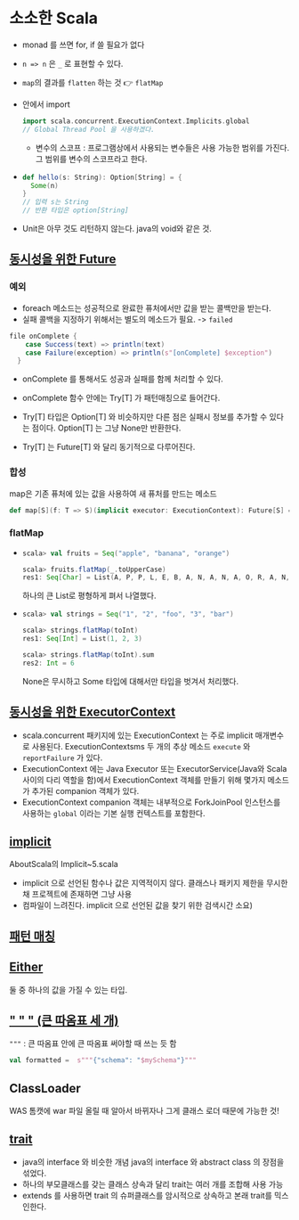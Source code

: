 # 소소한 Scala

* monad 를 쓰면 for, if 쓸 필요가 없다

* `n => n` 은 `_` 로 표현할 수 있다.

* `map`의 결과를 `flatten` 하는 것 👉 `flatMap`

* 안에서 import

  ```scala
  import scala.concurrent.ExecutionContext.Implicits.global
  // Global Thread Pool 을 사용하겠다.
  ```

  * 변수의 스코프 : 프로그램상에서 사용되는 변수들은 사용 가능한 범위를 가진다. 그 범위를 변수의 스코프라고 한다.

* ```scala
  def hello(s: String): Option[String] = {
    Some(n)
  }
  // 입력 s는 String
  // 반환 타입은 option[String]
  ```

* Unit은 아무 것도 리턴하지 않는다. java의 void와 같은 것.



## [동시성을 위한 Future](https://hamait.tistory.com/763)

### 예외

* foreach 메소드는 성공적으로 완료한 퓨처에서만 값을 받는 콜백만을 받는다. 
* 실패 콜백을 지정하기 위해서는 별도의 메소드가 필요. -> `failed`

```scala
file onComplete {
    case Success(text) => println(text)
    case Failure(exception) => println(s"[onComplete] $exception")
  }
```

* onComplete 를 통해서도 성공과 실패를 함께 처리할 수 있다.
* onComplete 함수 안에는 Try[T] 가 패턴매칭으로 들어간다.

* Try[T] 타입은 Option[T] 와 비슷하지만 다른 점은 실패시 정보를 추가할 수 있다는 점이다. Option[T] 는 그냥 None만 반환한다.
* Try[T] 는 Future[T] 와 달리 동기적으로 다루어진다.

### 합성

map은 기존 퓨처에 있는 값을 사용하여 새 퓨처를 만드는 메소드

```scala
def map[S](f: T => S)(implicit executor: ExecutionContext): Future[S] = transform(_ map f)
```



### flatMap

* ```scala
  scala> val fruits = Seq("apple", "banana", "orange")
  
  scala> fruits.flatMap(_.toUpperCase)
  res1: Seq[Char] = List(A, P, P, L, E, B, A, N, A, N, A, O, R, A, N, G, E)
  ```

  하나의 큰 List로 평형하게 펴서 나열했다.

  

* ```scala
  scala> val strings = Seq("1", "2", "foo", "3", "bar")
  
  scala> strings.flatMap(toInt)
  res1: Seq[Int] = List(1, 2, 3)
  
  scala> strings.flatMap(toInt).sum
  res2: Int = 6
  ```

  None은 무시하고 Some 타입에 대해서만 타입을 벗겨서 처리했다.



## [동시성을 위한 ExecutorContext](https://hamait.tistory.com/768)

* scala.concurrent 패키지에 있는 ExecutionContext 는 주로 implicit 매개변수로 사용된다. ExecutionContextsms 두 개의 추상 메소드 `execute`	와 `reportFailure` 	가 있다. 
* ExecutionContext 에는 Java Executor 또는 ExecutorService(Java와 Scala 사이의 다리 역할을 함)에서 ExecutionContext 객체를 만들기 위해 몇가지 메소드가 추가된 companion 객체가 있다.
* ExecutionContext companion 객체는 내부적으로 ForkJoinPool 인스턴스를 사용하는 `global` 이라는 기본 실행 컨텍스트를 포함한다.



## [implicit](https://partnerjun.tistory.com/21)

AboutScala의 Implicit~5.scala

* implicit 으로 선언된 함수나 값은 지역적이지 않다.
  클래스나 패키지 제한을 무시한채 프로젝트에 존재하면 그냥 사용
* 컴파일이 느려진다.
  implicit 으로 선언된 값을 찾기 위한 검색시간 소요)



## [패턴 매칭](https://brocess.tistory.com/254)



## [Either](https://hamait.tistory.com/649)

둘 중 하나의 값을 가질 수 있는 타입.



## [" " " (큰 따옴표 세 개)](https://www.python2.net/questions-431380.htm)

`"""` : 큰 따옴표 안에 큰 따옴표 써야할 때 쓰는 듯 함

```scala
val formatted =  s"""{"schema": "$mySchema"}"""
```



## ClassLoader

WAS 톰캣에 war 파일 올릴 때 알아서 바뀌자나 그게 클래스 로더 때문에 가능한 것!



## [trait](https://hamait.tistory.com/602)

* java의 interface 와 비슷한 개념
  java의 interface 와 abstract class 의 장점을 섞었다. 
* 하나의 부모클래스를 갖는 클래스 상속과 달리 trait는 여러 개를 조합해 사용 가능
* extends 를 사용하면 trait 의 슈퍼클래스를 암시적으로 상속하고 본래 trait를 믹스인한다.

